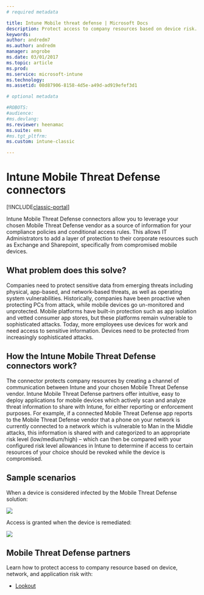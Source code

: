 ```yaml
---
# required metadata

title: Intune Mobile threat defense | Microsoft Docs
description: Protect access to company resources based on device risk.
keywords:
author: andredm7
ms.author: andredm
manager: angrobe
ms.date: 03/01/2017
ms.topic: article
ms.prod:
ms.service: microsoft-intune
ms.technology:
ms.assetid: 08d87906-8158-4d5e-a49d-ad919efef3d1

# optional metadata

#ROBOTS:
#audience:
#ms.devlang:
ms.reviewer: heenamac
ms.suite: ems
#ms.tgt_pltfrm:
ms.custom: intune-classic

---
```


# Intune Mobile Threat Defense connectors

[!INCLUDE[classic-portal](../includes/classic-portal.md)]

Intune Mobile Threat Defense connectors allow you to leverage your chosen Mobile Threat Defense vendor as a source of information for your compliance policies and conditional access rules. This allows IT Administrators to add a layer of protection to their corporate resources such as Exchange and Sharepoint, specifically from compromised mobile devices.

## What problem does this solve?

Companies need to protect sensitive data from emerging threats including physical, app-based, and network-based threats, as well as operating system vulnerabilities.
Historically, companies have been proactive when protecting PCs from attack, while mobile devices go un-monitored and unprotected. Mobile platforms have built-in protection such as app isolation and vetted consumer app stores, but these platforms remain vulnerable to sophisticated attacks. Today, more employees use devices for work and need access to sensitive information. Devices need to be protected from increasingly sophisticated attacks.

## How the Intune Mobile Threat Defense connectors work?

The connector protects company resources by creating a channel of communication between Intune and your chosen Mobile Threat Defense vendor. Intune Mobile Threat Defense partners offer intuitive, easy to deploy applications for mobile devices which actively scan and analyze threat information to share with Intune, for either reporting or enforcement purposes. For example, if a connected Mobile Threat Defense app reports to the Mobile Threat Defense vendor that a phone on your network is currently connected to a network which is vulnerable to Man in the Middle attacks, this information is shared with and categorized to an appropriate risk level (low/medium/high) – which can then be compared with your configured risk level allowances in Intune to determine if access to certain resources of your choice should be revoked while the device is compromised.

## Sample scenarios

When a device is considered infected by the Mobile Threat Defense solution:

![](http://i.imgur.com/PtmqILi.png)

Access is granted when the device is remediated:

![](http://i.imgur.com/HQdcEWK.png)

## Mobile Threat Defense partners

Learn how to protect access to company resource based on device, network, and application risk with:

- [Lookout](https://docs.microsoft.com/intune/lookout-mobile-threat-defense-connector)